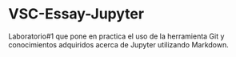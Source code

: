 # VSC-Essay-Jupyter
Laboratorio#1 que pone en practica el uso de la herramienta Git y conocimientos adquiridos acerca de Jupyter utilizando Markdown.
